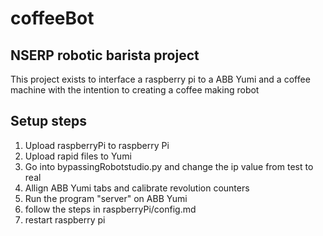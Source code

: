 # coffeeBot 
## NSERP robotic barista project
This project exists to interface a raspberry pi to a ABB Yumi and a coffee machine with the intention to creating a coffee making robot <br>
## Setup steps <br>
1. Upload raspberryPi to raspberry Pi
2. Upload rapid files to Yumi
3. Go into bypassingRobotstudio.py and change the ip value from test to real
4. Allign ABB Yumi tabs and calibrate revolution counters 
5. Run the program "server" on ABB Yumi 
6. follow the steps in raspberryPi/config.md 
7. restart raspberry pi
